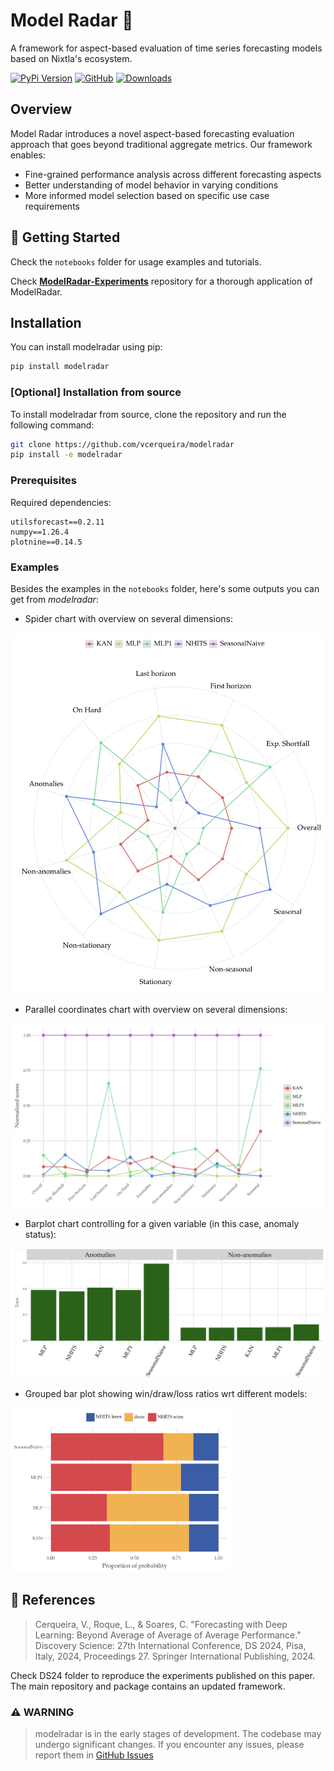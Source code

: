 # Model Radar 🎯

A framework for aspect-based evaluation of time series forecasting models based on Nixtla's ecosystem.

[![PyPi Version](https://img.shields.io/pypi/v/modelradar)](https://pypi.org/project/modelradar/)
[![GitHub](https://img.shields.io/github/stars/vcerqueira/modelradar?style=social)](https://github.com/vcerqueira/modelradar)
[![Downloads](https://static.pepy.tech/badge/modelradar)](https://pepy.tech/project/modelradar)

## Overview

Model Radar introduces a novel aspect-based forecasting evaluation approach that goes beyond traditional aggregate metrics. Our framework enables:
- Fine-grained performance analysis across different forecasting aspects
- Better understanding of model behavior in varying conditions
- More informed model selection based on specific use case requirements

## 🚀 Getting Started

Check the `notebooks` folder for usage examples and tutorials.

Check **[ModelRadar-Experiments](https://github.com/vcerqueira/experiments-modelradar)** repository for a thorough
application of ModelRadar.

## Installation

You can install modelradar using pip:

```bash
pip install modelradar
```

### [Optional] Installation from source

To install modelradar from source, clone the repository and run the following command:

```bash
git clone https://github.com/vcerqueira/modelradar
pip install -e modelradar
```

### Prerequisites

Required dependencies:
```
utilsforecast==0.2.11
numpy==1.26.4
plotnine==0.14.5
```

### Examples

Besides the examples in the `notebooks` folder, here's some outputs you can get from *modelradar*:

- Spider chart with overview on several dimensions:

![radar](assets/examples/radar.png)

- Parallel coordinates chart with overview on several dimensions:

![radar2](assets/examples/parcoords.png)

- Barplot chart controlling for a given variable (in this case, anomaly status):

![radar2](assets/examples/anomaly_status.png)

- Grouped bar plot showing win/draw/loss ratios wrt different models:

<img src="assets/examples/win_ratios.png" width="70%" alt="radar2">


## 📑 References

> Cerqueira, V., Roque, L., & Soares, C. "Forecasting with Deep Learning: Beyond Average of Average of Average Performance." Discovery Science: 27th International Conference, DS 2024, Pisa, Italy, 2024, Proceedings 27. Springer International Publishing, 2024.

Check DS24 folder to reproduce the experiments published on this paper.
The main repository and package contains an updated framework.

### **⚠️ WARNING**

> modelradar is in the early stages of development. 
> The codebase may undergo significant changes. 
> If you encounter any issues, please report
> them in [GitHub Issues](https://github.com/vcerqueira/modelradar/issues)